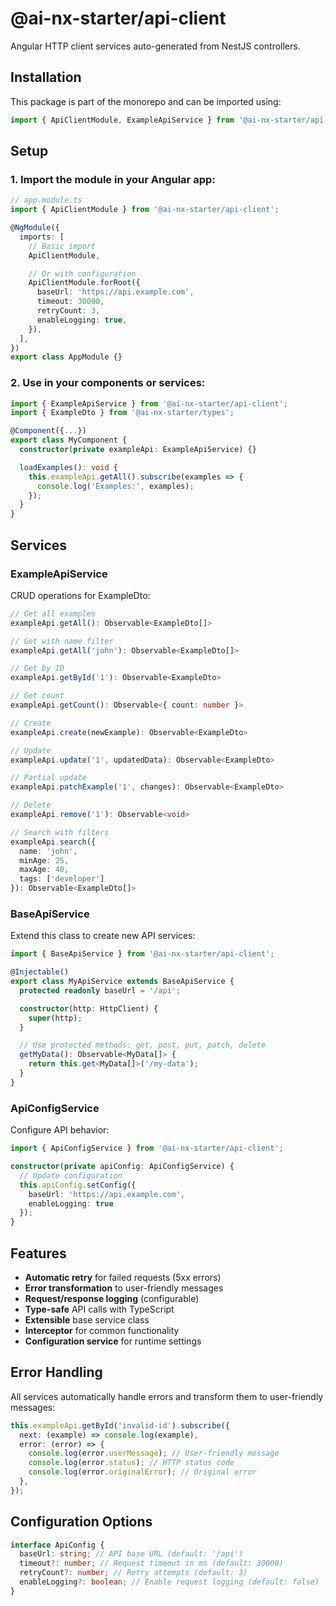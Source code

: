 # @ai-nx-starter/api-client

Angular HTTP client services auto-generated from NestJS controllers.

## Installation

This package is part of the monorepo and can be imported using:

```typescript
import { ApiClientModule, ExampleApiService } from '@ai-nx-starter/api-client';
```

## Setup

### 1. Import the module in your Angular app:

```typescript
// app.module.ts
import { ApiClientModule } from '@ai-nx-starter/api-client';

@NgModule({
  imports: [
    // Basic import
    ApiClientModule,

    // Or with configuration
    ApiClientModule.forRoot({
      baseUrl: 'https://api.example.com',
      timeout: 30000,
      retryCount: 3,
      enableLogging: true,
    }),
  ],
})
export class AppModule {}
```

### 2. Use in your components or services:

```typescript
import { ExampleApiService } from '@ai-nx-starter/api-client';
import { ExampleDto } from '@ai-nx-starter/types';

@Component({...})
export class MyComponent {
  constructor(private exampleApi: ExampleApiService) {}

  loadExamples(): void {
    this.exampleApi.getAll().subscribe(examples => {
      console.log('Examples:', examples);
    });
  }
}
```

## Services

### ExampleApiService

CRUD operations for ExampleDto:

```typescript
// Get all examples
exampleApi.getAll(): Observable<ExampleDto[]>

// Get with name filter
exampleApi.getAll('john'): Observable<ExampleDto[]>

// Get by ID
exampleApi.getById('1'): Observable<ExampleDto>

// Get count
exampleApi.getCount(): Observable<{ count: number }>

// Create
exampleApi.create(newExample): Observable<ExampleDto>

// Update
exampleApi.update('1', updatedData): Observable<ExampleDto>

// Partial update
exampleApi.patchExample('1', changes): Observable<ExampleDto>

// Delete
exampleApi.remove('1'): Observable<void>

// Search with filters
exampleApi.search({
  name: 'john',
  minAge: 25,
  maxAge: 40,
  tags: ['developer']
}): Observable<ExampleDto[]>
```

### BaseApiService

Extend this class to create new API services:

```typescript
import { BaseApiService } from '@ai-nx-starter/api-client';

@Injectable()
export class MyApiService extends BaseApiService {
  protected readonly baseUrl = '/api';

  constructor(http: HttpClient) {
    super(http);
  }

  // Use protected methods: get, post, put, patch, delete
  getMyData(): Observable<MyData[]> {
    return this.get<MyData[]>('/my-data');
  }
}
```

### ApiConfigService

Configure API behavior:

```typescript
import { ApiConfigService } from '@ai-nx-starter/api-client';

constructor(private apiConfig: ApiConfigService) {
  // Update configuration
  this.apiConfig.setConfig({
    baseUrl: 'https://api.example.com',
    enableLogging: true
  });
}
```

## Features

- **Automatic retry** for failed requests (5xx errors)
- **Error transformation** to user-friendly messages
- **Request/response logging** (configurable)
- **Type-safe** API calls with TypeScript
- **Extensible** base service class
- **Interceptor** for common functionality
- **Configuration service** for runtime settings

## Error Handling

All services automatically handle errors and transform them to user-friendly messages:

```typescript
this.exampleApi.getById('invalid-id').subscribe({
  next: (example) => console.log(example),
  error: (error) => {
    console.log(error.userMessage); // User-friendly message
    console.log(error.status); // HTTP status code
    console.log(error.originalError); // Original error
  },
});
```

## Configuration Options

```typescript
interface ApiConfig {
  baseUrl: string; // API base URL (default: '/api')
  timeout?: number; // Request timeout in ms (default: 30000)
  retryCount?: number; // Retry attempts (default: 3)
  enableLogging?: boolean; // Enable request logging (default: false)
}
```

